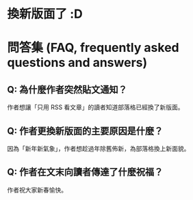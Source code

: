 # 換新版面了 :D

# 問答集 (FAQ, frequently asked questions and answers)

## Q: 為什麼作者突然貼文通知？
作者想讓「只用 RSS 看文章」的讀者知道部落格已經換了新版面。

## Q: 作者更換新版面的主要原因是什麼？
因為「新年新氣象」，作者想趁過年除舊佈新，為部落格換上新面貌。

## Q: 作者在文末向讀者傳達了什麼祝福？
作者祝大家新春愉快。